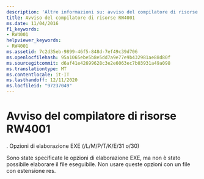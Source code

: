 ```yaml
---
description: 'Altre informazioni su: avviso del compilatore di risorse risorse RW4001'
title: Avviso del compilatore di risorse RW4001
ms.date: 11/04/2016
f1_keywords:
- RW4001
helpviewer_keywords:
- RW4001
ms.assetid: 7c2d35eb-9899-46f5-848d-7ef49c39d706
ms.openlocfilehash: 95a1065ebe5b8e5dd7a9e77e9b432981ae88d80f
ms.sourcegitcommit: d6af41e42699628c3e2e6063ec7b03931a49a098
ms.translationtype: MT
ms.contentlocale: it-IT
ms.lasthandoff: 12/11/2020
ms.locfileid: "97237049"
---
```

# <a name="resource-compiler-warning-rw4001"></a>Avviso del compilatore di risorse RW4001

. Opzioni di elaborazione EXE (/L/M/P/T/K/E/31 o/30)

Sono state specificate le opzioni di elaborazione EXE, ma non è stato possibile elaborare il file eseguibile. Non usare queste opzioni con un file con estensione res.
